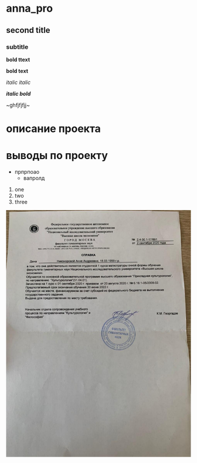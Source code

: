 # anna_pro

## second title

### subtitle

**bold ttext**

__bold text__

*italic* _italic_

**_italic bold_**

~ghfjfjfjj~

# описание проекта

# выводы по проекту

* прпрпоао
  - вапролд
  
1. one
2. two
3. three

![image is here](photo_2020-09-09_13-06-17.jpg)
